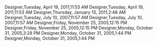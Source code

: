 ﻿Designer,Tuesday, April 19, 2011,11:53 AMDesigner,Tuesday, April 19, 2011,11:53 AMDesigner,Thursday, January 13, 2011,2:48 AMDesigner,Tuesday, July 10, 2007,11:57 AMDesigner,Tuesday, July 10, 2007,11:57 AMDesigner,Friday, November 25, 2005,12:15 PMDesigner,Friday, November 25, 2005,12:15 PMDesigner,Monday, October 31, 2005,3:28 PMDesigner,Monday, October 31, 2005,1:44 PMDesigner,Monday, October 31, 2005,1:44 PM